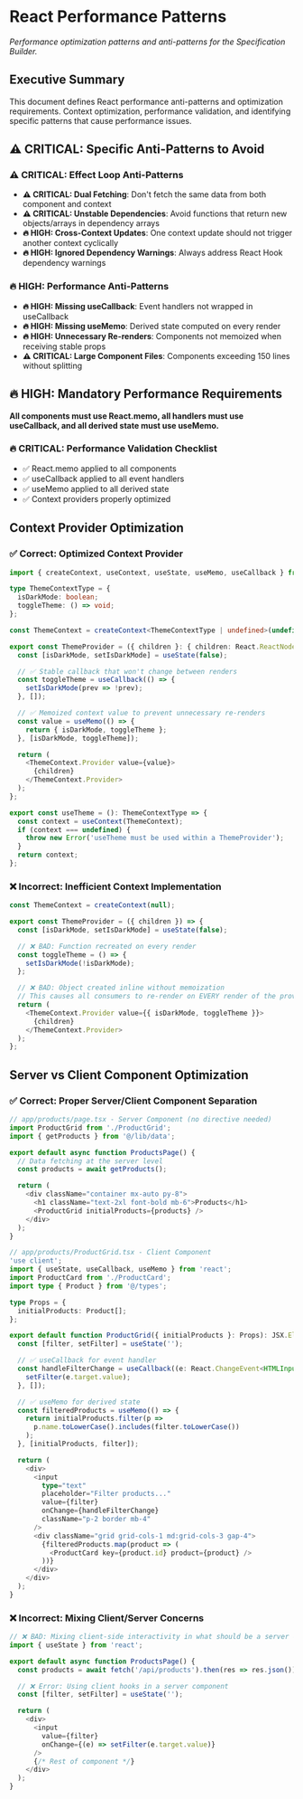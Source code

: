 # React Performance Patterns

_Performance optimization patterns and anti-patterns for the Specification Builder._

<!-- AI_QUICK_REF
Overview: React performance patterns and mandatory requirements
Key Rules: Context optimization, Performance validation, Anti-pattern detection
Avoid: Dual fetching, Missing context memoization, Unstable dependencies causing loops
-->

<!-- RELATED_DOCS
Core Patterns: react-core.md (Component architecture and React.memo patterns), react-hooks.md (Hook patterns and state management)
Loop Prevention: react-loops.md (Preventing infinite loops in useEffect)
Debugging: react-debugging.md (Dependency management and debugging techniques)
Quality Rules: code-eslint.md (TypeScript return types and ESLint rules)
Technical Foundation: technical-stack.md (Next.js 15, React 18, and CSS Modules config)
-->

## Executive Summary

This document defines React performance anti-patterns and optimization requirements. Context optimization, performance validation, and identifying specific patterns that cause performance issues.

## ⚠️ **CRITICAL**: Specific Anti-Patterns to Avoid

### ⚠️ **CRITICAL**: Effect Loop Anti-Patterns

- **⚠️ CRITICAL: Dual Fetching**: Don't fetch the same data from both component and context
- **⚠️ CRITICAL: Unstable Dependencies**: Avoid functions that return new objects/arrays in dependency arrays
- **🔥 HIGH: Cross-Context Updates**: One context update should not trigger another context cyclically
- **🔥 HIGH: Ignored Dependency Warnings**: Always address React Hook dependency warnings

### 🔥 **HIGH**: Performance Anti-Patterns

- **🔥 HIGH: Missing useCallback**: Event handlers not wrapped in useCallback
- **🔥 HIGH: Missing useMemo**: Derived state computed on every render
- **🔥 HIGH: Unnecessary Re-renders**: Components not memoized when receiving stable props
- **⚠️ CRITICAL: Large Component Files**: Components exceeding 150 lines without splitting

## 🔥 **HIGH**: Mandatory Performance Requirements

**All components must use React.memo, all handlers must use useCallback, and all derived state must use useMemo.**

### 🔥 **CRITICAL**: Performance Validation Checklist

- ✅ React.memo applied to all components
- ✅ useCallback applied to all event handlers
- ✅ useMemo applied to all derived state
- ✅ Context providers properly optimized

## Context Provider Optimization

### ✅ Correct: Optimized Context Provider

```typescript
import { createContext, useContext, useState, useMemo, useCallback } from 'react';

type ThemeContextType = {
  isDarkMode: boolean;
  toggleTheme: () => void;
};

const ThemeContext = createContext<ThemeContextType | undefined>(undefined);

export const ThemeProvider = ({ children }: { children: React.ReactNode }) => {
  const [isDarkMode, setIsDarkMode] = useState(false);

  // ✅ Stable callback that won't change between renders
  const toggleTheme = useCallback(() => {
    setIsDarkMode(prev => !prev);
  }, []);

  // ✅ Memoized context value to prevent unnecessary re-renders
  const value = useMemo(() => {
    return { isDarkMode, toggleTheme };
  }, [isDarkMode, toggleTheme]);

  return (
    <ThemeContext.Provider value={value}>
      {children}
    </ThemeContext.Provider>
  );
};

export const useTheme = (): ThemeContextType => {
  const context = useContext(ThemeContext);
  if (context === undefined) {
    throw new Error('useTheme must be used within a ThemeProvider');
  }
  return context;
};
```

### ❌ Incorrect: Inefficient Context Implementation

```typescript
const ThemeContext = createContext(null);

export const ThemeProvider = ({ children }) => {
  const [isDarkMode, setIsDarkMode] = useState(false);

  // ❌ BAD: Function recreated on every render
  const toggleTheme = () => {
    setIsDarkMode(!isDarkMode);
  };

  // ❌ BAD: Object created inline without memoization
  // This causes all consumers to re-render on EVERY render of the provider
  return (
    <ThemeContext.Provider value={{ isDarkMode, toggleTheme }}>
      {children}
    </ThemeContext.Provider>
  );
};
```

## Server vs Client Component Optimization

### ✅ Correct: Proper Server/Client Component Separation

```typescript
// app/products/page.tsx - Server Component (no directive needed)
import ProductGrid from './ProductGrid';
import { getProducts } from '@/lib/data';

export default async function ProductsPage() {
  // Data fetching at the server level
  const products = await getProducts();

  return (
    <div className="container mx-auto py-8">
      <h1 className="text-2xl font-bold mb-6">Products</h1>
      <ProductGrid initialProducts={products} />
    </div>
  );
}
```

```typescript
// app/products/ProductGrid.tsx - Client Component
'use client';
import { useState, useCallback, useMemo } from 'react';
import ProductCard from './ProductCard';
import type { Product } from '@/types';

type Props = {
  initialProducts: Product[];
};

export default function ProductGrid({ initialProducts }: Props): JSX.Element {
  const [filter, setFilter] = useState('');

  // ✅ useCallback for event handler
  const handleFilterChange = useCallback((e: React.ChangeEvent<HTMLInputElement>) => {
    setFilter(e.target.value);
  }, []);

  // ✅ useMemo for derived state
  const filteredProducts = useMemo(() => {
    return initialProducts.filter(p =>
      p.name.toLowerCase().includes(filter.toLowerCase())
    );
  }, [initialProducts, filter]);

  return (
    <div>
      <input
        type="text"
        placeholder="Filter products..."
        value={filter}
        onChange={handleFilterChange}
        className="p-2 border mb-4"
      />
      <div className="grid grid-cols-1 md:grid-cols-3 gap-4">
        {filteredProducts.map(product => (
          <ProductCard key={product.id} product={product} />
        ))}
      </div>
    </div>
  );
}
```

### ❌ Incorrect: Mixing Client/Server Concerns

```typescript
// ❌ BAD: Mixing client-side interactivity in what should be a server component
import { useState } from 'react';

export default async function ProductsPage() {
  const products = await fetch('/api/products').then(res => res.json());

  // ❌ Error: Using client hooks in a server component
  const [filter, setFilter] = useState('');

  return (
    <div>
      <input
        value={filter}
        onChange={(e) => setFilter(e.target.value)}
      />
      {/* Rest of component */}
    </div>
  );
}
```
